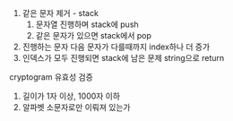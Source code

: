 1. 같은 문자 제거 - stack
   1. 문자열 진행하며 stack에 push
   2. 같은 문자가 있으면 stack에서 pop
2. 진행하는 문자 다음 문자가 다를때까지 index하나 더 증가
3. 인덱스가 모두 진행되면 stack에 남은 문제 string으로 return

cryptogram 유효성 검증
1. 길이가 1자 이상, 1000자 이하
2. 알파벳 소문자로만 이뤄져 있는가